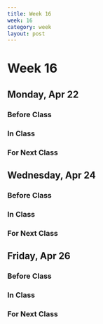 ```yaml
---
title: Week 16 
week: 16
category: week
layout: post
---
```


# Week 16

## Monday, Apr 22

### Before Class

### In Class

### For Next Class


<!-- # # # # # # # # # # # # # # # # # # # # # # # # # # # -->

## Wednesday, Apr 24

### Before Class

### In Class

### For Next Class


<!-- # # # # # # # # # # # # # # # # # # # # # # # # # # # -->

## Friday, Apr 26

### Before Class

### In Class

### For Next Class


<!-- # # # # # # # # # # # # # # # # # # # # # # # # # # # -->

